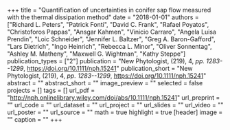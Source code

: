 +++
title = "Quantification of uncertainties in conifer sap flow measured with the thermal dissipation method"
date = "2018-01-01"
authors = ["Richard L. Peters", "Patrick Fonti", "David C. Frank", "Rafael Poyatos", "Christoforos Pappas", "Ansgar Kahmen", "Vinicio Carraro", "Angela Luisa Prendin", "Loic Schneider", "Jennifer L. Baltzer", "Greg A. Baron-Gafford", "Lars Dietrich", "Ingo Heinrich", "Rebecca L. Minor", "Oliver Sonnentag", "Ashley M. Matheny", "Maxwell G. Wightman", "Kathy Steppe"]
publication_types = ["2"]
publication = "New Phytologist, (219), 4, _pp. 1283--1299_, https://doi.org/10.1111/nph.15241"
publication_short = "New Phytologist, (219), 4, _pp. 1283--1299_, https://doi.org/10.1111/nph.15241"
abstract = ""
abstract_short = ""
image_preview = ""
selected = false
projects = []
tags = []
url_pdf = "http://nph.onlinelibrary.wiley.com/doi/abs/10.1111/nph.15241"
url_preprint = ""
url_code = ""
url_dataset = ""
url_project = ""
url_slides = ""
url_video = ""
url_poster = ""
url_source = ""
math = true
highlight = true
[header]
image = ""
caption = ""
+++
